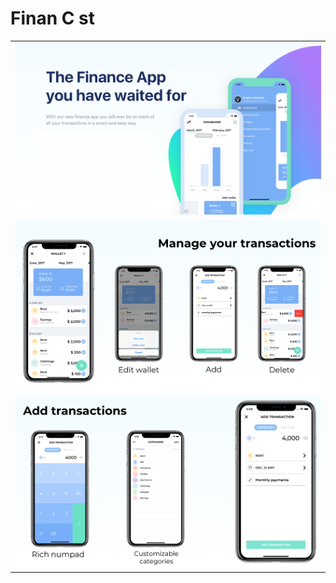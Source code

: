 # Finan C st

<table>
    <tr>
        <td><img src="Images/image1.png"></td>
    </tr>
    <tr>
        <td><img src="Images/image2.png"></td>
    </tr>
    <tr>
        <td><img src="Images/image3.png"></td>
    </tr>
</table>

